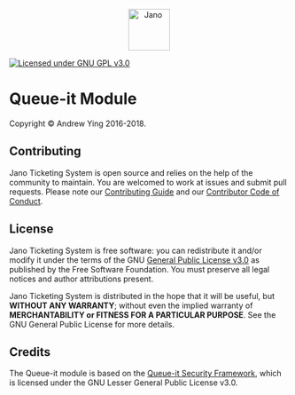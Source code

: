<p style="text-align:center;"><img src="https://raw.githubusercontent.com/jano-may-ball/ticketing/master/logo.png" height="75" alt="Jano"></p>

<a href="https://github.com/jano-may-ball/ticketing/blob/master/README.md"><img src="https://img.shields.io/badge/license-GNU%20GPL%20v3.0-blue.svg" alt="Licensed under GNU GPL v3.0"></a></p>

# Queue-it Module

Copyright &copy; Andrew Ying 2016-2018.

## Contributing
Jano Ticketing System is open source and relies on the help of the community to maintain. You are welcomed to work at issues and submit pull requests. Please note our [Contributing Guide](CONTRIBUTING.md) and our [Contributor Code of Conduct](CODE_OF_CONDUCT.md).

## License
Jano Ticketing System is free software: you can redistribute it and/or modify it under the terms of the GNU [General Public License v3.0](LICENSE.md) as published by the Free Software Foundation. You must preserve all legal notices and author attributions present.

Jano Ticketing System is distributed in the hope that it will be useful, but **WITHOUT ANY WARRANTY**; without even the implied warranty of **MERCHANTABILITY or FITNESS FOR A PARTICULAR PURPOSE**.  See the GNU General Public License for more details.

## Credits

The Queue-it module is based on the [Queue-it Security Framework](https://github.com/queueit/KnownUser.V3.PHP), which
 is licensed under the GNU Lesser General Public License v3.0.